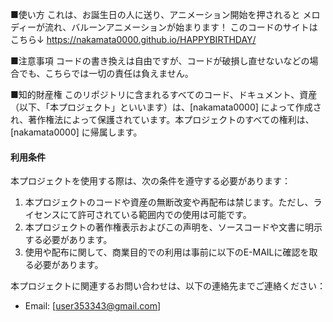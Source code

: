 ■使い方
これは、お誕生日の人に送り、アニメーション開始を押されると
メロディーが流れ、バルーンアニメーションが始まります！
このコードのサイトはこちら↓
https://nakamata0000.github.io/HAPPYBIRTHDAY/

■注意事項
コードの書き換えは自由ですが、コードが破損し直せないなどの場合でも、こちらでは一切の責任は負えません。

■知的財産権
このリポジトリに含まれるすべてのコード、ドキュメント、資産（以下、「本プロジェクト」といいます）は、[nakamata0000] によって作成され、著作権法によって保護されています。本プロジェクトのすべての権利は、[nakamata0000] に帰属します。
#### 利用条件
本プロジェクトを使用する際は、次の条件を遵守する必要があります：
1. 本プロジェクトのコードや資産の無断改変や再配布は禁じます。ただし、ライセンスにて許可されている範囲内での使用は可能です。
2. 本プロジェクトの著作権表示およびこの声明を、ソースコードや文書に明示する必要があります。
3. 使用や配布に関して、商業目的での利用は事前に以下のE-MAILに確認を取る必要があります。

本プロジェクトに関連するお問い合わせは、以下の連絡先までご連絡ください：
- Email: [user353343@gmail.com]
